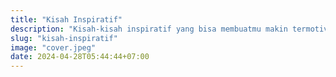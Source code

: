 ```yaml
---
title: "Kisah Inspiratif"
description: "Kisah-kisah inspiratif yang bisa membuatmu makin termotivasi."
slug: "kisah-inspiratif"
image: "cover.jpeg"
date: 2024-04-28T05:44:44+07:00
---
```

